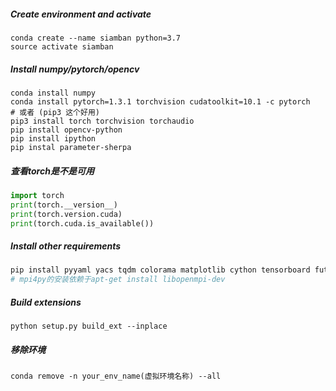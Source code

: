 ##### Create environment and activate

```
conda create --name siamban python=3.7
source activate siamban
```

##### Install numpy/pytorch/opencv

```shell
conda install numpy
conda install pytorch=1.3.1 torchvision cudatoolkit=10.1 -c pytorch
# 或者 (pip3 这个好用)
pip3 install torch torchvision torchaudio
pip install opencv-python
pip install ipython
pip instal parameter-sherpa

```

##### 查看torch是不是可用

```python
import torch 
print(torch.__version__)
print(torch.version.cuda)
print(torch.cuda.is_available())
```



##### Install other requirements

```python
pip install pyyaml yacs tqdm colorama matplotlib cython tensorboard future mpi4py optuna
# mpi4py的安装依赖于apt-get install libopenmpi-dev
```

##### Build extensions

```
python setup.py build_ext --inplace
```

##### 移除环境

```
conda remove -n your_env_name(虚拟环境名称) --all
```

